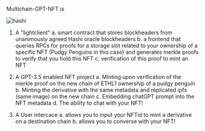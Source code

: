 Multichain-GPT-NFT is

![hashi](https://github.com/taetaehoho/mc-gpt-nft/assets/75167060/6758bd40-d7d2-4f8d-bbcc-1ef8c027d0e2)

1. A "lightclient"
   a. smart contract that stores blockheaders from unanimously agreed Hashi oracle blockheaders
   b. a frontend that queries RPCs for proofs for a storage slot related to your ownership of a specific NFT (Pudgy Penguins in this case) and generates merkle proofs to verify that you hold this NFT
   c. verification of this proof to mint an NFT

2. A GPT-3.5 enabled NFT project
   a. Minting upon verification of the merkle proof on the new chain of ETHL1 ownership of a pudgy penguin
   b. Minting the derivative with the same metadata and replicated ipfs (same image) on the new chain
   c. Embedding chatGPT prompt into the NFT metadata
   d. The ability to chat with your NFT!

3. A User intercace
   a. allows you to input your NFTid to mint a derivative on a destination chain
   b. allows you to converse with your NFT!
